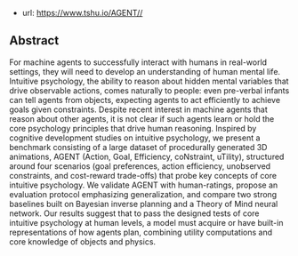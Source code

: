 
- url: https://www.tshu.io/AGENT//


## Abstract

For machine agents to successfully interact with humans in real-world settings, they will need to develop an understanding of human mental life. Intuitive psychology, the ability to reason about hidden mental variables that drive observable actions, comes naturally to people: even pre-verbal infants can tell agents from objects, expecting agents to act efficiently to achieve goals given constraints. Despite recent interest in machine agents that reason about other agents, it is not clear if such agents learn or hold the core psychology principles that drive human reasoning. Inspired by cognitive development studies on intuitive psychology, we present a benchmark consisting of a large dataset of procedurally generated 3D animations, AGENT (Action, Goal, Efficiency, coNstraint, uTility), structured around four scenarios (goal preferences, action efficiency, unobserved constraints, and cost-reward trade-offs) that probe key concepts of core intuitive psychology. We validate AGENT with human-ratings, propose an evaluation protocol emphasizing generalization, and compare two strong baselines built on Bayesian inverse planning and a Theory of Mind neural network. Our results suggest that to pass the designed tests of core intuitive psychology at human levels, a model must acquire or have built-in representations of how agents plan, combining utility computations and core knowledge of objects and physics.